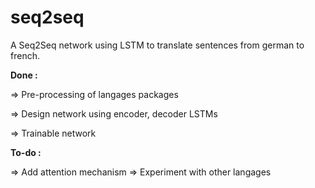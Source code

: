 # seq2seq

A Seq2Seq network using LSTM to translate sentences from german to french.

**Done :**

=> Pre-processing of langages packages

=> Design network using encoder, decoder LSTMs

=> Trainable network

**To-do :**

=> Add attention mechanism
=> Experiment with other langages
